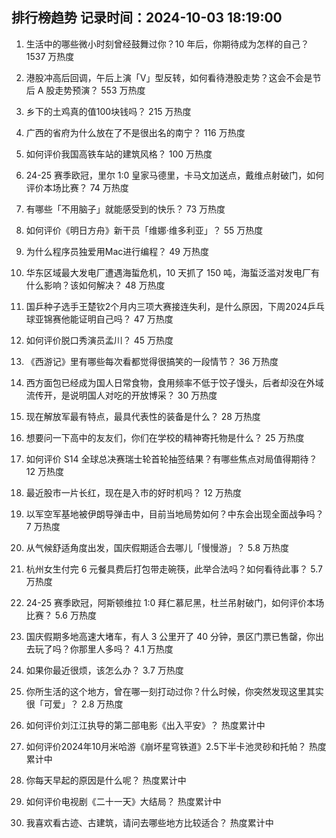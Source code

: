 
## 排行榜趋势 记录时间：2024-10-03 18:19:00
  
  1. 生活中的哪些微小时刻曾经鼓舞过你？10 年后，你期待成为怎样的自己？ 1537 万热度
    
  2. 港股冲高后回调，午后上演「V」型反转，如何看待港股走势？这会不会是节后 A 股走势预演？ 553 万热度
    
  3. 乡下的土鸡真的值100块钱吗？ 215 万热度
    
  4. 广西的省府为什么放在了不是很出名的南宁？ 116 万热度
    
  5. 如何评价我国高铁车站的建筑风格？ 100 万热度
    
  6. 24-25 赛季欧冠，里尔 1:0 皇家马德里，卡马文加送点，戴维点射破门，如何评价本场比赛？ 74 万热度
    
  7. 有哪些「不用脑子」就能感受到的快乐？ 73 万热度
    
  8. 如何评价《明日方舟》新干员「维娜·维多利亚」？ 55 万热度
    
  9. 为什么程序员独爱用Mac进行编程？ 49 万热度
    
  10. 华东区域最大发电厂遭遇海蜇危机，10 天抓了 150 吨，海蜇泛滥对发电厂有什么影响？该如何解决？ 48 万热度
    
  11. 国乒种子选手王楚钦2个月内三项大赛接连失利，是什么原因，下周2024乒乓球亚锦赛他能证明自己吗？ 47 万热度
    
  12. 如何评价脱口秀演员孟川？ 45 万热度
    
  13. 《西游记》里有哪些每次看都觉得很搞笑的一段情节？ 36 万热度
    
  14. 西方面包已经成为国人日常食物，食用频率不低于饺子馒头，后者却没在外域流传开，是说明国人对吃的开放博采？ 30 万热度
    
  15. 现在解放军最有特点，最具代表性的装备是什么？ 28 万热度
    
  16. 想要问一下高中的友友们，你们在学校的精神寄托物是什么？ 25 万热度
    
  17. 如何评价 S14 全球总决赛瑞士轮首轮抽签结果？有哪些焦点对局值得期待？ 12 万热度
    
  18. 最近股市一片长红，现在是入市的好时机吗？ 12 万热度
    
  19. 以军空军基地被伊朗导弹击中，目前当地局势如何？中东会出现全面战争吗？ 7 万热度
    
  20. 从气候舒适角度出发，国庆假期适合去哪儿「慢慢游」？ 5.8 万热度
    
  21. 杭州女生付完 6 元餐具费后打包带走碗筷，此举合法吗？如何看待此事？ 5.7 万热度
    
  22. 24-25 赛季欧冠，阿斯顿维拉 1:0 拜仁慕尼黑，杜兰吊射破门，如何评价本场比赛？ 5.6 万热度
    
  23. 国庆假期多地高速大堵车，有人 3 公里开了 40 分钟，景区门票已售罄，你出去玩了吗？你那里人多吗？ 4.1 万热度
    
  24. 如果你最近很烦，该怎么办？ 3.7 万热度
    
  25. 你所生活的这个地方，曾在哪一刻打动过你？什么时候，你突然发现这里其实很「可爱」？ 2.8 万热度
    
  26. 如何评价刘江江执导的第二部电影《出入平安》？ 热度累计中
    
  27. 如何评价2024年10月米哈游《崩坏星穹铁道》2.5下半卡池灵砂和托帕？ 热度累计中
    
  28. 你每天早起的原因是什么呢？ 热度累计中
    
  29. 如何评价电视剧《二十一天》大结局？ 热度累计中
    
  30. 我喜欢看古迹、古建筑，请问去哪些地方比较适合？ 热度累计中
    